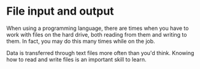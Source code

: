 # File input and output

When using a programming language, there are times when you have to work with files on the hard drive, both reading from them and writing to them. In fact, you may do this many times while on the job.

Data is transferred through text files more often than you'd think. Knowing how to read and write files is an important skill to learn.